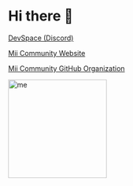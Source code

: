 # Hi there 👋

[DevSpace (Discord)](https://discord.gg/4nSKCE9RRn)

[Mii Community Website](https://mii.community/)

[Mii Community GitHub Organization](https://open.mii.community/github)

<div>
  <img alt="me" width="200px" align="left" src="https://cdn.discordapp.com/attachments/752286472383758416/757471800203673700/me.png" />
</div>
